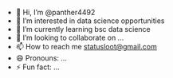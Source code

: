 - 👋 Hi, I’m @panther4492
- 👀 I’m interested in data science opportunities
- 🌱 I’m currently learning bsc data science
- 💞️ I’m looking to collaborate on ...
- 📫 How to reach me statusloot@gmail.com
- 😄 Pronouns: ...
- ⚡ Fun fact: ...

<!---
panther4492/panther4492 is a ✨ special ✨ repository because its `README.md` (this file) appears on your GitHub profile.
You can click the Preview link to take a look at your changes.
--->
